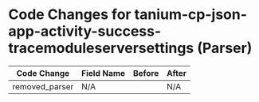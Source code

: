 # Code Changes for tanium-cp-json-app-activity-success-tracemoduleserversettings (Parser)

| Code Change | Field Name | Before | After |
|-------------|------------|--------|-------|
| removed_parser | N/A |  | N/A |